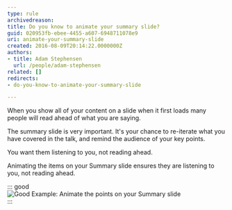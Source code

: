 ```yaml
---
type: rule
archivedreason: 
title: Do you know to animate your summary slide?
guid: 020953fb-ebee-4455-a607-6948711078e9
uri: animate-your-summary-slide
created: 2016-08-09T20:14:22.0000000Z
authors:
- title: Adam Stephensen
  url: /people/adam-stephensen
related: []
redirects:
- do-you-know-to-animate-your-summary-slide

---
```


When you show all of your content on a slide when it first loads many people will read ahead of what you are saying.

The summary slide is very important. It's your chance to re-iterate what you have covered in the talk, and remind the audience of your key points.

<!--endintro-->

You want them listening to you, not reading ahead.

Animating the items on your Summary slide ensures they are listening to you, not reading ahead.


::: good  
![Good Example: Animate the points on your Summary slide](summary-animation.gif)  
:::
